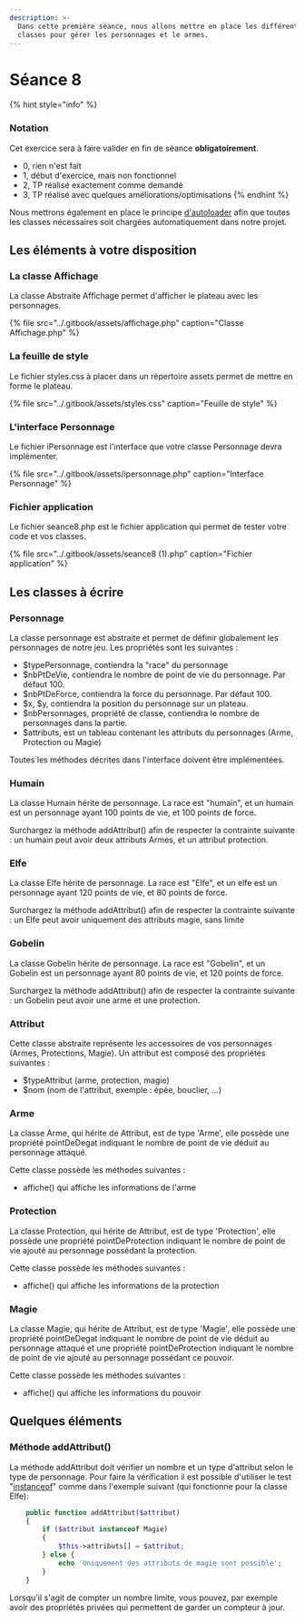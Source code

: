 ```yaml
---
description: >-
  Dans cette première séance, nous allons mettre en place les différentes
  classes pour gérer les personnages et le armes.
---
```


# Séance 8

{% hint style="info" %}
### Notation

Cet exercice sera à faire valider en fin de séance **obligatoirement**.

* 0, rien n'est fait
* 1, début d'exercice, mais non fonctionnel
* 2, TP réalisé exactement comme demandé
* 3, TP réalisé avec quelques améliorations/optimisations
{% endhint %}

Nous mettrons également en place le principe [d'autoloader](https://www.php.net/manual/fr/language.oop5.autoload.php) afin que toutes les classes nécessaires soit chargées automatiquement dans notre projet.

## Les éléments à votre disposition

### La classe Affichage

La classe Abstraite Affichage permet d'afficher le plateau avec les personnages.

{% file src="../.gitbook/assets/affichage.php" caption="Classe Affichage.php" %}

### La feuille de style

Le fichier styles.css à placer dans un répertoire assets permet de mettre en forme le plateau.

{% file src="../.gitbook/assets/styles.css" caption="Feuille de style" %}

### L'interface Personnage

Le fichier iPersonnage est l'interface que votre classe Personnage devra implémenter.

{% file src="../.gitbook/assets/ipersonnage.php" caption="Interface Personnage" %}

### Fichier application

Le fichier seance8.php est le fichier application qui permet de tester votre code et vos classes.

{% file src="../.gitbook/assets/seance8 \(1\).php" caption="Fichier application" %}

## Les classes à écrire

### Personnage

La classe personnage est abstraite et permet de définir globalement les personnages de notre jeu. Les propriétés sont les suivantes :

* $typePersonnage, contiendra la "race" du personnage
* $nbPtDeVie, contiendra le nombre de point de vie du personnage. Par défaut 100.
* $nbPtDeForce, contiendra la force du personnage. Par défaut 100.
* $x, $y, contiendra la position du personnage sur un plateau.
* $nbPersonnages, propriété de classe, contiendra le nombre de personnages dans la partie.
* $attributs, est un tableau contenant les attributs du personnages \(Arme, Protection ou Magie\)

Toutes les méthodes décrites dans l'interface doivent être implémentées.

### Humain

La classe Humain hérite de personnage. La race est "humain", et un humain est un personnage ayant 100 points de vie, et 100 points de force.

Surchargez la méthode addAttribut\(\) afin de respecter la contrainte suivante : un humain peut avoir deux attributs Armes, et un attribut protection.

### Elfe

La classe Elfe hérite de personnage. La race est "Elfe", et un elfe est un personnage ayant 120 points de vie, et 80 points de force.

Surchargez la méthode addAttribut\(\) afin de respecter la contrainte suivante : un Elfe peut avoir uniquement des attributs magie, sans limite

### Gobelin

La classe Gobelin hérite de personnage. La race est "Gobelin", et un Gobelin est un personnage ayant 80 points de vie, et 120 points de force.

Surchargez la méthode addAttribut\(\) afin de respecter la contrainte suivante : un Gobelin peut avoir une arme et une protection.

### Attribut

Cette classe abstraite représente les accessoires de vos personnages \(Armes, Protections, Magie\). Un attribut est composé des propriétés suivantes :

* $typeAttribut \(arme, protection, magie\)
* $nom \(nom de l'attribut, exemple : épée, bouclier, ...\)

### Arme

La classe Arme, qui hérite de Attribut, est de type 'Arme', elle possède une propriété pointDeDegat indiquant le nombre de point de vie déduit au personnage attaqué.

Cette classe possède les méthodes suivantes :

* affiche\(\) qui affiche les informations de l'arme

### Protection

La classe Protection, qui hérite de Attribut, est de type 'Protection', elle possède une propriété pointDeProtection indiquant le nombre de point de vie ajouté au personnage possédant la protection.

Cette classe possède les méthodes suivantes :

* affiche\(\) qui affiche les informations de la protection

### Magie

La classe Magie, qui hérite de Attribut, est de type 'Magie', elle possède une propriété pointDeDegat indiquant le nombre de point de vie déduit au personnage attaqué et une propriété pointDeProtection indiquant le nombre de point de vie ajouté au personnage possédant ce pouvoir.

Cette classe possède les méthodes suivantes :

* affiche\(\) qui affiche les informations du pouvoir

## Quelques éléments

### Méthode addAttribut\(\)

La méthode addAttribut doit vérifier un nombre et un type d'attribut selon le type de personnage.  Pour faire la vérification il est possible d'utiliser le test "[instanceof](https://www.php.net/manual/fr/language.operators.type.php)" comme dans l'exemple suivant \(qui fonctionne pour la classe Elfe\):

```php
    public function addAttribut($attribut)
    {
        if ($attribut instanceof Magie)
        {
            $this->attributs[] = $attribut;
        } else {
            echo 'Uniquement des attributs de magie sont possible';
        }
    }
```

Lorsqu'il s'agit de compter un nombre limite, vous pouvez, par exemple avoir des propriétés privées qui permettent de garder un compteur à jour.

